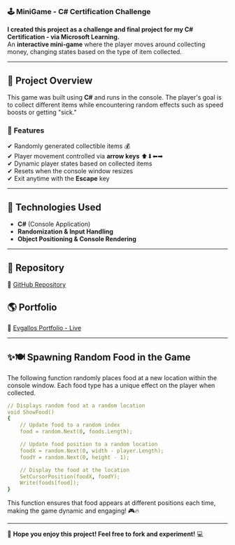 ### 🕹 **MiniGame - C# Certification Challenge**  
**I created this project as a challenge and final project for my C# Certification - via Microsoft Learning.**  
An **interactive mini-game** where the player moves around collecting money, changing states based on the type of item collected.  

---

## 📌 **Project Overview**  
This game was built using **C#** and runs in the console. The player's goal is to collect different items while encountering random effects such as speed boosts or getting "sick."  

### 🎯 **Features**  
✔ Randomly generated collectible items 💰  
✔ Player movement controlled via **arrow keys** ⬆⬇⬅➡  
✔ Dynamic player states based on collected items  
✔ Resets when the console window resizes  
✔ Exit anytime with the **Escape** key  

---

## 🔧 **Technologies Used**  
- **C#** (Console Application)  
- **Randomization & Input Handling**  
- **Object Positioning & Console Rendering**  

---

## 📂 **Repository**  
🔗 [GitHub Repository](https://www.github.com/Evgallos/MiniGame)  

## 🌎 **Portfolio**  
📌 [Evgallos Portfolio - Live](https://www.evgallos.com)  

---

## ✨🍽️ Spawning Random Food in the Game
The following function randomly places food at a new location within the console window. Each food type has a unique effect on the player when collected.

```yaml
// Displays random food at a random location
void ShowFood()
{
    // Update food to a random index
    food = random.Next(0, foods.Length);

    // Update food position to a random location
    foodX = random.Next(0, width - player.Length);
    foodY = random.Next(0, height - 1);

    // Display the food at the location
    SetCursorPosition(foodX, foodY);
    Write(foods[food]);
}
```
This function ensures that food appears at different positions each time, making the game dynamic and engaging! 🎮🔥

---

🚀 **Hope you enjoy this project! Feel free to fork and experiment!** 💻
